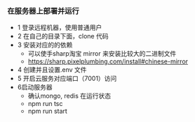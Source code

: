 ### 在服务器上部署并运行

* 1 登录远程机器，使用普通用户
* 2 在自己的目录下面，clone 代码
* 3 安装对应的的依赖
  * 可以使手sharp淘宝 mirror 来安装比较大的二进制文件
  * https://sharp.pixelplumbing.com/install#chinese-mirror
* 4 创建并且设置.env 文件
* 5 开启云服务对应端口（7001）访问
* 6启动服务器
  * 确认mongo, redis 在运行状态
  * npm run tsc
  * npm run start
